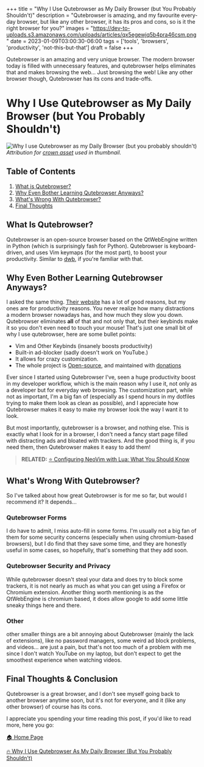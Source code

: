 +++
title = "Why I Use Qutebrowser as My Daily Browser (but You Probably Shouldn't)"
description = "Qutebrowser is amazing, and my favourite every-day browser, but like any other browser, it has its pros and cons, so is it the right browser for you?"
images = "https://dev-to-uploads.s3.amazonaws.com/uploads/articles/qx5egewjq5b4pra46csm.png"
date = 2023-01-09T03:00:30-06:00
tags = ['tools', 'browsers', 'productivity', 'not-this-but-that']
draft = false
+++

Qutebrowser is an amazing and very unique browser. The modern browser today is filled with unnecessary
features, and qutebrowser helps eliminates that and makes browsing the web... Just browsing
the web! Like any other browser though, Qutebrowser has its cons and trade-offs.
<!--more-->

# Why I Use Qutebrowser as My Daily Browser (but You Probably Shouldn't) 
![Why I use Qutebrowser as my Daily Browser (but you probably shouldn't)](https://dev-to-uploads.s3.amazonaws.com/uploads/articles/qx5egewjq5b4pra46csm.png)
*Attribution for [crown asset](https://free3dicon.com/) used in thumbnail.*

## Table of Contents
1. [What is Qutebrowser?](#what-is-qutebrowser)
2. [Why Even Bother Learning Qutebrowser Anyways?](#why-even-bother-learning-qutebrowser-anyways)
4. [What's Wrong With Qutebrowser?](#whats-wrong-with-qutebrowser)
5. [Final Thoughts](#final-thoughts)

## What Is Qutebrowser?
Qutebrowser is an open-source browser based on the QtWebEngine written in Python (which is
surprisingly fash for Python). Qutebrowser is keyboard-driven, and uses Vim keymaps (for the most
part), to boost your productivity. Similar to [dwb](https://bitbucket.org/portix/dwb/src/master/),
if you're familiar with that.

## Why Even Bother Learning Qutebrowser Anyways?
I asked the same thing. [Their website](https://qutebrowser.org/doc/faq.html) has a lot of good
reasons, but my ones are for productivity reasons. You never realize how many distractions
a modern browser nowadays has, and how much they slow you down. Qutebrowser eliminates **all** of
that and not only that, but their keybinds make it so you don't even need to touch your mouse!
That's just one small bit of why I use qutebrowser, here are some bullet points:
* Vim and Other Keybinds (insanely boosts productivity)
* Built-in ad-blocker (sadly doesn't work on YouTube.)
* It allows for crazy customization.
* The whole project is [Open-source](https://github.com/qutebrowser/qutebrowser), and maintained with [donations](https://github.com/sponsors/The-Compiler/)

Ever since I started using Qutebrowser I've, seen a huge productivity boost in my developer workflow,
which is the main reason why I use it, not only as a developer but for everyday web browsing.
The customization part, while not as important, I'm a big fan of (especially as I spend hours in
my dotfiles trying to make them look as clean as possible), and I appreciate how Qutebrowser
makes it easy to make my browser look the way I want it to look.

But most importantly, qutebrowser is a browser, and nothing else. This is exactly what I look for
in a browser, I don't need a fancy start page filled with distracting ads and bloated with trackers.
And the good thing is, if you need them, then Qutebrowser makes it easy to add them!

> **RELATED:** [⭐️  Configuring NeoVim with Lua: What You Should Know](https://the-net-blog.netlify.app/post/configuring-neovim-with-lua-what-you-should-know/)

## What's Wrong With Qutebrowser?
So I've talked about how great Qutebrowser is for me so far, but would I recommend it? It depends...

### Qutebrowser Forms 
I do have to admit, I miss auto-fill in some forms. I'm usually not a big fan of them for some
security concerns (especially when using chromium-based browsers), but I do find that they save some
time, and they are honestly useful in some cases, so hopefully, that's something that they add soon.

### Qutebrowser Security and Privacy
While qutebrowser doesn't steal your data and does try to block some trackers, it is not nearly as
much as what you can get using a Firefox or Chromium extension. Another thing worth mentioning is as
the QtWebEngine is chromium based, it does allow google to add some little sneaky things here and
there.

### Other
other smaller things are a bit annoying about Qutebrowser (mainly the lack of extensions), like no
password managers, some weird ad block problems, and videos... are just a pain, but that's not too
much of a problem with me since I don't watch YouTube on my laptop, but don't expect to get
the smoothest experience when watching videos.

## Final Thoughts & Conclusion
Qutebrowser is a great browser, and I don't see myself going back to another browser anytime soon,
but it's not for everyone, and it (like any other browser) of course has its cons.

I appreciate you spending your time reading this post, if you'd like to read more, here you go:

[🏠  Home Page](https://the-net-blog.netlify.app/)

[🔥 Why I Use Qutebrowser As My Daily Browser (But You Probably Shouldn't)](https://the-net-blog.netlify.app/post/why-i-use-qutebrowser-as-my-daily-browser-but-you-probably-shouldnt/)

